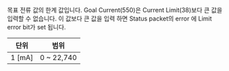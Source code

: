 목표 전류 값의 한계 값입니다. Goal Current(550)은 Current Limit(38)보다 큰 값을 입력할 수 없습니다. 이 값보다 큰 값을 입력 하면 Status packet의 error 에 Limit error bit가 set 됩니다.

| 단위   | 범위       |
| :----: | :--------: |
| 1 [mA] | 0 ~ 22,740 |
